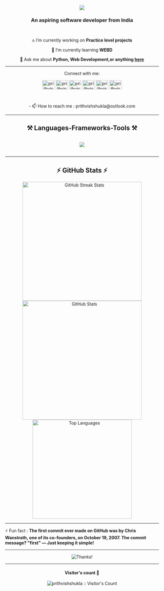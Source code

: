 
<h1 align="center">
  <img
    src="https://readme-typing-svg.herokuapp.com/?font=Righteous&size=35&center=true&vCenter=true&width=500&height=70&duration=4000&lines=Hi+There!+👋;+I'm+Prithvish+Raj+Shukla!+🫡;" />
</h1>
<h3 align="center">An aspiring software developer from India</h3>

<br />

<div align="center">

  🔝 I’m currently working on **Practice level projects**

  🌱 I’m currently learning **WEBD**

  💬 Ask me about **Python, Web Development,or anything
  [here](https://github.com/prithvishshukla/prithvishshukla/issues)**
  <br />
</div>
<hr />
<div <h3 align="center">Connect with me:</h3>
  <br />
  <p align="center">
    <a href="https://twitter.com/prithvishshukla" target="blank"><img align="center"
        src="https://raw.githubusercontent.com/rahuldkjain/github-profile-readme-generator/master/src/images/icons/Social/twitter.svg"
        alt="prithvishshukla" height="30" width="40" /></a>
    <a href="https://linkedin.com/in/prithvishshukla" target="blank"><img align="center"
        src="https://raw.githubusercontent.com/rahuldkjain/github-profile-readme-generator/master/src/images/icons/Social/linked-in-alt.svg"
        alt="prithvishshukla" height="30" width="40" /></a>
    <a href="https://instagram.com/prithvishshukla" target="blank"><img align="center"
        src="https://raw.githubusercontent.com/rahuldkjain/github-profile-readme-generator/master/src/images/icons/Social/instagram.svg"
        alt="prithvishshukla" height="30" width="40" /></a>
    <a href="https://www.hackerrank.com/prithvishxshukla" target="blank"><img align="center"
        src="https://raw.githubusercontent.com/rahuldkjain/github-profile-readme-generator/master/src/images/icons/Social/hackerrank.svg"
        alt="prithvishxshukla" height="30" width="40" /></a>
    <a href="https://www.leetcode.com/prithvishshukla" target="blank"><img align="center"
        src="https://raw.githubusercontent.com/rahuldkjain/github-profile-readme-generator/master/src/images/icons/Social/leet-code.svg"
        alt="prithvishshukla" height="30" width="40" /></a>
    <a href="https://auth.geeksforgeeks.org/user/prithvishshukla" target="blank"><img align="center"
        src="https://raw.githubusercontent.com/rahuldkjain/github-profile-readme-generator/master/src/images/icons/Social/geeks-for-geeks.svg"
        alt="prithvishx5qr" height="30" width="40" /></a>
  </p>

</div>
<br />

<p align="center">
  - 📫 How to reach me : prithvishshukla@outlook.com
</p>

<hr />

<h2 align="center">⚒️ Languages-Frameworks-Tools ⚒️</h2>
<br />
<div align="center">
  <img src="https://skillicons.dev/icons?i=vscode,github,c,cpp,python,html,css,git,javascript" />
</div>

<br />
<hr />


<h2 align="center">⚡ GitHub Stats ⚡</h2>
<div align="center">
  <img width=390
    src="https://github-readme-streak-stats.herokuapp.com/?user=prithvishshukla&theme=react&border_radius=10"
    alt="GitHub Streak Stats" />
  <img width=390
    src="https://github-readme-stats.vercel.app/api?username=prithvishshukla&show_icons=true&theme=react&rank_icon=github&border_radius=10"
    alt="GitHub Stats" />
  <br />
  <img width=325
    src="https://github-readme-stats.vercel.app/api/top-langs/?username=prithvishshukla&hide=HTML&langs_count=8&layout=compact&theme=react&border_radius=10&size_weight=0.5&count_weight=0.5"
    alt="Top Languages" />
</div>

<hr />

⚡ Fun fact : **The first commit ever made on GitHub was by Chris Wanstrath, one of its co-founders, on October 19, 2007.
The commit message? "first" — Just keeping it simple!**
<hr />
<p align="center">
  <img src="https://media.giphy.com/media/3og0IFip0zn2loy5l6/giphy.gif" alt="Thanks!">
</p>

<hr />
<h4 align="center">Visitor's count 👀</h4>

<p align="center">
  <img src="https://profile-counter.glitch.me/{prithvishshukla}/count.svg" alt="prithvishshukla :: Visitor's Count" />
</p>
